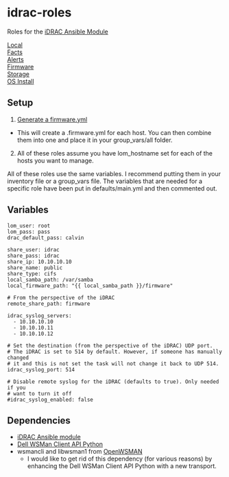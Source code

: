 # idrac-roles

Roles for the [iDRAC Ansible Module](https://github.com/hbeatty/iDRAC-Ansible-module)

[Local](local/README.md)  
[Facts](facts/README.md)  
[Alerts](alerts/README.md)  
[Firmware](firmware/README.md)  
[Storage](storage/README.md)  
[OS Install](os-install/README.md)  

## Setup

1. [Generate a firmware.yml](https://github.com/hbeatty/iDRAC-Ansible-module/tree/master/docs/GenerateFirmwareVars.md)
  * This will create a <hostname>.firmware.yml for each host. You can then combine them into one and place it in your group_vars/all folder.
2. All of these roles assume you have lom_hostname set for each of the hosts you want to manage.

All of these roles use the same variables. I recommend putting them in your inventory file or a group_vars file. The variables that are needed for a specific role have been put in defaults/main.yml and then commented out.

## Variables

```
lom_user: root
lom_pass: pass
drac_default_pass: calvin

share_user: idrac
share_pass: idrac
share_ip: 10.10.10.10
share_name: public
share_type: cifs
local_samba_path: /var/samba
local_firmware_path: "{{ local_samba_path }}/firmware"

# From the perspective of the iDRAC
remote_share_path: firmware

idrac_syslog_servers:
  - 10.10.10.10
  - 10.10.10.11
  - 10.10.10.12

# Set the destination (from the perspective of the iDRAC) UDP port.
# The iDRAC is set to 514 by default. However, if someone has manually changed
# it and this is not set the task will not change it back to UDP 514.
idrac_syslog_port: 514

# Disable remote syslog for the iDRAC (defaults to true). Only needed if you
# want to turn it off
#idrac_syslog_enabled: false
```

## Dependencies

* [iDRAC Ansible module](https://github.com/hbeatty/iDRAC-Ansible-module)
* [Dell WSMan Client API Python](https://github.com/hbeatty/dell-wsman-client-api-python)
* wsmancli and libwsman1 from [OpenWSMAN](https://openwsman.github.io/)
  * I would like to get rid of this dependency (for various reasons) by enhancing the Dell WSMan Client API Python with a new transport.
